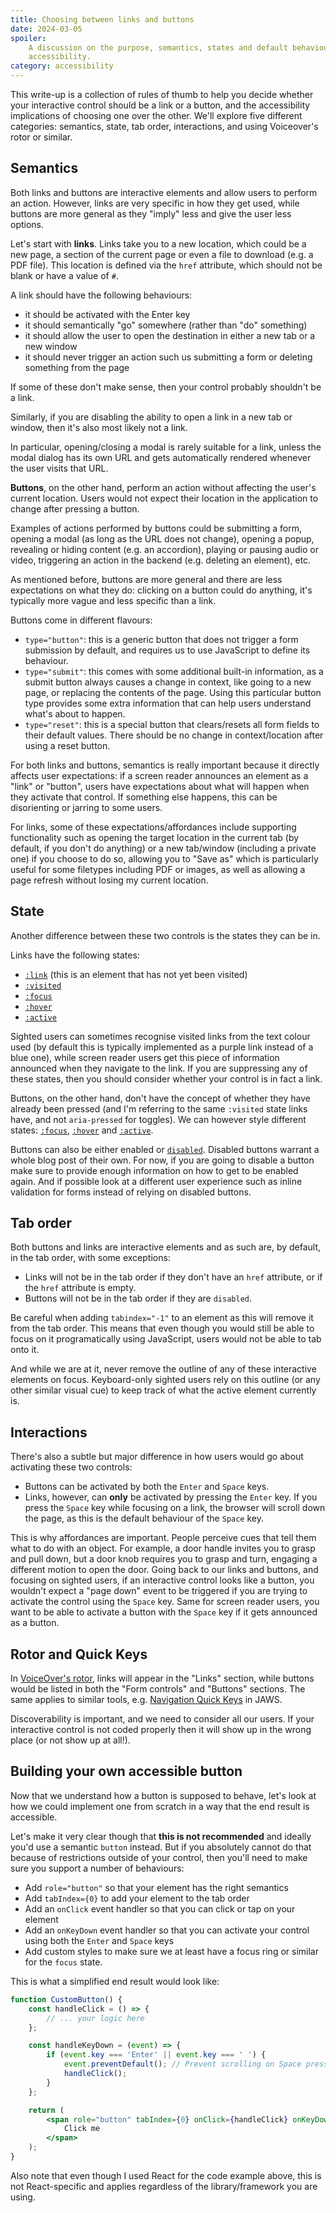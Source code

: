 ```yaml
---
title: Choosing between links and buttons
date: 2024-03-05
spoiler:
    A discussion on the purpose, semantics, states and default behaviours of buttons and links, and how choosing the wrong one can impact
    accessibility.
category: accessibility
---
```


This write-up is a collection of rules of thumb to help you decide whether your interactive control should be a link or a button, and the
accessibility implications of choosing one over the other. We'll explore five different categories: semantics, state, tab order,
interactions, and using Voiceover's rotor or similar.

## Semantics

Both links and buttons are interactive elements and allow users to perform an action. However, links are very specific in how they get used,
while buttons are more general as they "imply" less and give the user less options.

Let's start with **links**. Links take you to a new location, which could be a new page, a section of the current page or even a file to
download (e.g. a PDF file). This location is defined via the `href` attribute, which should not be blank or have a value of `#`.

A link should have the following behaviours:

- it should be activated with the Enter key
- it should semantically "go" somewhere (rather than "do" something)
- it should allow the user to open the destination in either a new tab or a new window
- it should never trigger an action such us submitting a form or deleting something from the page

If some of these don't make sense, then your control probably shouldn't be a link.

Similarly, if you are disabling the ability to open a link in a new tab or window, then it's also most likely not a link.

In particular, opening/closing a modal is rarely suitable for a link, unless the modal dialog has its own URL and gets automatically
rendered whenever the user visits that URL.

**Buttons**, on the other hand, perform an action without affecting the user's current location. Users would not expect their location in
the application to change after pressing a button.

Examples of actions performed by buttons could be submitting a form, opening a modal (as long as the URL does not change), opening a popup,
revealing or hiding content (e.g. an accordion), playing or pausing audio or video, triggering an action in the backend (e.g. deleting an
element), etc.

As mentioned before, buttons are more general and there are less expectations on what they do: clicking on a button could do anything, it's
typically more vague and less specific than a link.

Buttons come in different flavours:

- `type="button"`: this is a generic button that does not trigger a form submission by default, and requires us to use JavaScript to define
  its behaviour.
- `type="submit"`: this comes with some additional built-in information, as a submit button always causes a change in context, like going to
  a new page, or replacing the contents of the page. Using this particular button type provides some extra information that can help users
  understand what's about to happen.
- `type="reset"`: this is a special button that clears/resets all form fields to their default values. There should be no change in
  context/location after using a reset button.

For both links and buttons, semantics is really important because it directly affects user expectations: if a screen reader announces an
element as a "link" or "button", users have expectations about what will happen when they activate that control. If something else happens,
this can be disorienting or jarring to some users.

For links, some of these expectations/affordances include supporting functionality such as opening the target location in the current tab
(by default, if you don't do anything) or a new tab/window (including a private one) if you choose to do so, allowing you to "Save as" which
is particularly useful for some filetypes including PDF or images, as well as allowing a page refresh without losing my current location.

## State

Another difference between these two controls is the states they can be in.

Links have the following states:

- [`:link`](https://developer.mozilla.org/en-US/docs/Web/CSS/:link) (this is an element that has not yet been visited)
- [`:visited`](https://developer.mozilla.org/en-US/docs/Web/CSS/:visited)
- [`:focus`](https://developer.mozilla.org/en-US/docs/Web/CSS/:focus)
- [`:hover`](https://developer.mozilla.org/en-US/docs/Web/CSS/:hover)
- [`:active`](https://developer.mozilla.org/en-US/docs/Web/CSS/:active)

Sighted users can sometimes recognise visited links from the text colour used (by default this is typically implemented as a purple link
instead of a blue one), while screen reader users get this piece of information announced when they navigate to the link. If you are
suppressing any of these states, then you should consider whether your control is in fact a link.

Buttons, on the other hand, don't have the concept of whether they have already been pressed (and I'm referring to the same `:visited` state
links have, and not `aria-pressed` for toggles). We can however style different states:
[`:focus`](https://developer.mozilla.org/en-US/docs/Web/CSS/:focus), [`:hover`](https://developer.mozilla.org/en-US/docs/Web/CSS/:hover) and
[`:active`](https://developer.mozilla.org/en-US/docs/Web/CSS/:active).

Buttons can also be either enabled or [`disabled`](https://developer.mozilla.org/en-US/docs/Web/HTML/Element/button#disabled). Disabled
buttons warrant a whole blog post of their own. For now, if you are going to disable a button make sure to provide enough information on how
to get to be enabled again. And if possible look at a different user experience such as inline validation for forms instead of relying on
disabled buttons.

## Tab order

Both buttons and links are interactive elements and as such are, by default, in the tab order, with some exceptions:

- Links will not be in the tab order if they don't have an `href` attribute, or if the `href` attribute is empty.
- Buttons will not be in the tab order if they are `disabled`.

Be careful when adding `tabindex="-1"` to an element as this will remove it from the tab order. This means that even though you would still
be able to focus on it programatically using JavaScript, users would not be able to tab onto it.

And while we are at it, never remove the outline of any of these interactive elements on focus. Keyboard-only sighted users rely on this
outline (or any other similar visual cue) to keep track of what the active element currently is.

## Interactions

There's also a subtle but major difference in how users would go about activating these two controls:

- Buttons can be activated by both the `Enter` and `Space` keys.
- Links, however, can **only** be activated by pressing the `Enter` key. If you press the `Space` key while focusing on a link, the browser
  will scroll down the page, as this is the default behaviour of the `Space` key.

This is why affordances are important. People perceive cues that tell them what to do with an object. For example, a door handle invites you
to grasp and pull down, but a door knob requires you to grasp and turn, engaging a different motion to open the door. Going back to our
links and buttons, and focusing on sighted users, if an interactive control looks like a button, you wouldn't expect a "page down" event to
be triggered if you are trying to activate the control using the `Space` key. Same for screen reader users, you want to be able to activate
a button with the `Space` key if it gets announced as a button.

## Rotor and Quick Keys

In [VoiceOver's rotor](https://support.apple.com/en-gb/guide/voiceover/mchlp2719/mac), links will appear in the "Links" section, while
buttons would be listed in both the "Form controls" and "Buttons" sections. The same applies to similar tools, e.g.
[Navigation Quick Keys](https://support.freedomscientific.com/SurfsUp/QuickKeys.htm) in JAWS.

Discoverability is important, and we need to consider all our users. If your interactive control is not coded properly then it will show up
in the wrong place (or not show up at all!).

## Building your own accessible button

Now that we understand how a button is supposed to behave, let's look at how we could implement one from scratch in a way that the end
result is accessible.

Let's make it very clear though that **this is not recommended** and ideally you'd use a semantic `button` instead. But if you absolutely
cannot do that because of restrictions outside of your control, then you'll need to make sure you support a number of behaviours:

- Add `role="button"` so that your element has the right semantics
- Add `tabIndex={0}` to add your element to the tab order
- Add an `onClick` event handler so that you can click or tap on your element
- Add an `onKeyDown` event handler so that you can activate your control using both the `Enter` and `Space` keys
- Add custom styles to make sure we at least have a focus ring or similar for the `focus` state.

This is what a simplified end result would look like:

```jsx
function CustomButton() {
    const handleClick = () => {
        // ... your logic here
    };

    const handleKeyDown = (event) => {
        if (event.key === 'Enter' || event.key === ' ') {
            event.preventDefault(); // Prevent scrolling on Space press
            handleClick();
        }
    };

    return (
        <span role="button" tabIndex={0} onClick={handleClick} onKeyDown={handleKeyDown} className="custom-button">
            Click me
        </span>
    );
}
```

Also note that even though I used React for the code example above, this is not React-specific and applies regardless of the
library/framework you are using.
